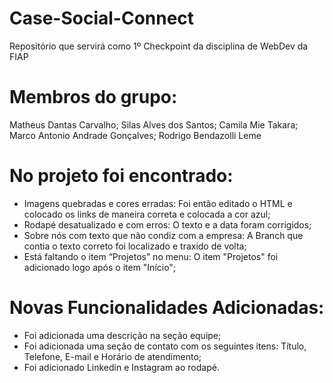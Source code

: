 # Case-Social-Connect
Repositório que servirá como 1º Checkpoint da disciplina de WebDev da FIAP

# Membros do grupo:
  Matheus Dantas Carvalho;
  Silas Alves dos Santos;
  Camila Mie Takara;
  Marco Antonio Andrade Gonçalves;
  Rodrigo Bendazolli Leme

 # No projeto foi encontrado:
- Imagens quebradas e cores erradas: Foi então editado o HTML e colocado os links de maneira correta e colocada a cor azul;
- Rodapé desatualizado e com erros: O texto e a data foram corrigidos;
- Sobre nós com texto que não condiz com a empresa: A Branch que contia o texto correto foi localizado e traxido de volta;
- Está faltando o item “Projetos” no menu: O item "Projetos" foi adicionado logo após o item "Início";

#  Novas Funcionalidades Adicionadas:
- Foi adicionada uma descrição na seção equipe;
- Foi adicionada uma seção de contato com os seguintes itens: Título, Telefone, E-mail e Horário de atendimento;
- Foi adicionado Linkedin e Instagram ao rodapé.

  
